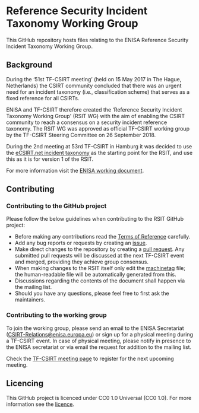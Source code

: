 # Reference Security Incident Taxonomy Working Group
This GitHub repository hosts files relating to the ENISA Reference Security Incident Taxonomy Working Group.

## Background
During the ‘51st TF-CSIRT meeting’ (held on 15 May 2017 in The Hague, Netherlands) the CSIRT community concluded that there was an urgent need for an incident taxonomy (i.e., classification scheme) that serves as a fixed reference for all CSIRTs.

ENISA and TF-CSIRT therefore created the ‘Reference Security Incident Taxonomy Working Group' (RSIT WG) with the aim of enabling the CSIRT community to reach a consensus on a security incident reference taxonomy. The RSIT WG was approved as official TF-CSIRT working group by the TF-CSIRT Steering Committee on 26 September 2018.

During the 2nd meeting at 53rd TF-CSIRT in Hamburg it was decided to use the [eCSIRT.net incident taxonomy](https://www.trusted-introducer.org/Incident-Classification-Taxonomy.pdf) as the starting point for the RSIT, and use this as it is for version 1 of the RSIT.

For more information visit the [ENISA working document](https://www.enisa.europa.eu/publications/reference-incident-classification-taxonomy).

## Contributing

### Contributing to the GitHub project
Please follow the below guidelines when contributing to the RSIT GitHub project:
* Before making any contributions read the [Terms of Reference](Documentation/ToR.md) carefully.
* Add any bug reports or requests by creating an [issue](https://docs.github.com/en/free-pro-team@latest/github/managing-your-work-on-github/creating-an-issue).
* Make direct changes to the repository by creating a [pull request](https://docs.github.com/en/free-pro-team@latest/github/collaborating-with-issues-and-pull-requests/creating-a-pull-request). Any submitted pull requests will be discussed at the next TF-CSIRT event and merged, providing they achieve group consensus.
* When making changes to the RSIT itself only edit the [machinetag](working_copy/machinev1) file; the human-readable file will be automatically generated from this.
* Discussions regarding the contents of the document shall happen via the mailing list.
* Should you have any questions, please feel free to first ask the maintainers.

### Contributing to the working group
To join the working group, please send an email to the ENISA Secretariat ([CSIRT-Relations@enisa.europa.eu](mailto:CSIRT-Relations@enisa.europa.eu)) or sign up for a physical meeting during a TF-CSIRT event. In case of physical meeting, please notify in presence to the ENISA secretariat or via email the request for addition to the mailing list.

Check the [TF-CSIRT meeting page](https://tf-csirt.org/tf-csirt/meetings/) to register for the next upcoming meeting.

## Licencing
This GitHub project is licenced under CC0 1.0 Universal (CC0 1.0). For more information see the [licence](LICENCE).
